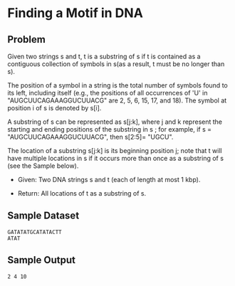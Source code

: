 # Finding a Motif in DNA

## Problem
Given two strings s and t, t is a substring of s if t is contained as a contiguous collection of symbols in s(as a result, t must be no longer than s).

The position of a symbol in a string is the total number of symbols found to its left, including itself (e.g., the positions of all occurrences of 'U' in "AUGCUUCAGAAAGGUCUUACG" are 2, 5, 6, 15, 17, and 18). The symbol at position i of s is denoted by s[i].

A substring of s can be represented as s[j:k], where j and k represent the starting and ending positions of the substring in s ; for example, if s = "AUGCUUCAGAAAGGUCUUACG", then s[2:5]= "UGCU".

The location of a substring s[j:k] is its beginning position j; note that t will have multiple locations in s if it occurs more than once as a substring of s (see the Sample below).

+ Given: Two DNA strings s and t (each of length at most 1 kbp).

+ Return: All locations of t as a substring of s.

## Sample Dataset
```
GATATATGCATATACTT
ATAT
```
## Sample Output
```
2 4 10
```